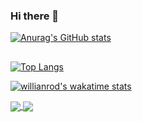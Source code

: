 ### Hi there 👋

[![Anurag's GitHub stats](https://github-readme-stats.vercel.app/api?username=hatem-elsheref&theme=radical)](https://github.com/hatem-elsheref/github-readme-stats)
##
[![Top Langs](https://github-readme-stats.vercel.app/api/top-langs/?username=hatem-elsheref&langs_count=8)](https://github.com/anuraghazra/github-readme-stats)


[![willianrod's wakatime stats](https://github-readme-stats.vercel.app/api/wakatime?username=hatemelsheref)](https://github.com/hatem-elsheref/github-readme-stats)


<a href="https://github.com/anuraghazra/github-readme-stats">
  <img align="center" src="https://github-readme-stats.vercel.app/api/pin/?username=anuraghazra&repo=github-readme-stats" />
</a>
<a href="https://github.com/hatem-elsheref/Yall-Dardasha">
  <img align="center" src="https://github-readme-stats.vercel.app/api/pin/?username=hatem-elsheref&repo=Yall-Dardasha" />
</a>
<!--
**hatem-elsheref/hatem-elsheref** is a ✨ _special_ ✨ repository because its `README.md` (this file) appears on your GitHub profile.


Here are some ideas to get you started:
[![Readme Card](https://github-readme-stats.vercel.app/api/pin/?username=hatem-elsheref&repo=hatem-elsheref/Yall-Dardasha)](https://github.com/hatem-elsheref/github-readme-stats)

- 🔭 I’m currently working on ...
- 🌱 I’m currently learning ...
- 👯 I’m looking to collaborate on ...
- 🤔 I’m looking for help with ...
- 💬 Ask me about ...
- 📫 How to reach me: ...
- 😄 Pronouns: ...
- ⚡ Fun fact: ...
-->

